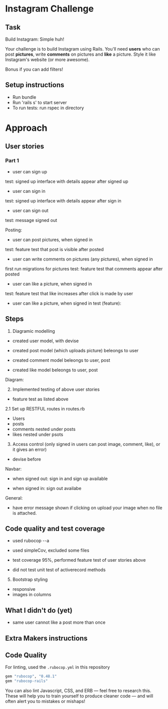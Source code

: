 Instagram Challenge
===================

## Task

Build Instagram: Simple huh!

Your challenge is to build Instagram using Rails. You'll need **users** who can post **pictures**, write **comments** on pictures and **like** a picture. Style it like Instagram's website (or more awesome).

Bonus if you can add filters!



## Setup instructions 
- Run bundle
- Run 'rails s' to start server
- To run tests: run rspec in directory


# Approach
## User stories

### Part 1
- user can sign up

test: signed up interface with details appear after signed up

- user can sign in

test: signed up interface with details appear after sign in

- user can sign out

test: message signed out


Posting:
- user can post pictures, when signed in

test: feature test that post is visible after posted


- user can write comments on pictures (any pictures), when signed in

first run migrations for pictures
test: feature test that comments appear after posted


- user can like a picture, when signed in

test: feature test that like increases after click is made by user

- user can like a picture, when signed in
test (feature): 



## Steps
1. Diagramic modelling
- created user model, with devise



- created post model (which uploads picture)
beleongs to user


- created comment model
beleongs to user, post


- created like model 
beleongs to user, post


Diagram: 











2. Implemented testing of above user stories
- feature test as listed above


2.1 Set up RESTFUL routes in routes.rb
- Users
- posts 
- comments nested under posts
- likes nested under psots





3. Access control 
(only signed in users can post image, comment, like), or it gives an error)
- devise before 

Navbar:
- when signed out: sign in and sign up available

- when signed in: sign out availabe


General:
- have error message shown if clicking on upload your image when no file is attached.


##  Code quality and test coverage
- used rubocop --a

- used simpleCov, excluded some files
- test coverage 95%, performed feature test of user stories above
- did not test unit test of activerecord methods



5. Bootstrap styling
- responsive
- images in columns




## What I didn't do (yet)

- same user cannot like a post more than once



## Extra Makers instructions
## Code Quality

For linting, used the `.rubocop.yml` in this repository 

```ruby
gem "rubocop", "0.48.1"
gem "rubocop-rails"
```

You can also lint Javascript, CSS, and ERB — feel free to research this. These
will help you to train yourself to produce cleaner code — and will often alert
you to mistakes or mishaps!
